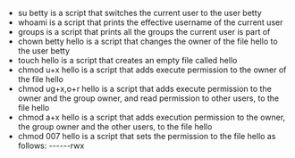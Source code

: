 * su betty is a script that switches the current user to the user betty
* whoami is a script that prints the effective username of the current user
* groups is a script that prints all the groups the current user is part of
* chown betty hello is a script that changes the owner of the file hello to the user betty
* touch hello is a script that creates an empty file called hello
* chmod u+x hello is a script that adds execute permission to the owner of the file hello
* chmod ug+x,o+r hello is a script that adds execute permission to the owner and the group owner, and read permission to other users, to the file hello
* chmod a+x hello is a script that adds execution permission to the owner, the group owner and the other users, to the file hello
* chmod 007 hello is a script that sets the permission to the file hello as follows: ------rwx
